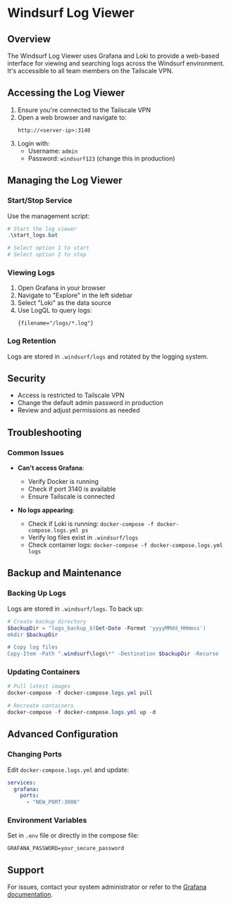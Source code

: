 # Windsurf Log Viewer

## Overview
The Windsurf Log Viewer uses Grafana and Loki to provide a web-based interface for viewing and searching logs across the Windsurf environment. It's accessible to all team members on the Tailscale VPN.

## Accessing the Log Viewer

1. Ensure you're connected to the Tailscale VPN
2. Open a web browser and navigate to:
   ```
   http://<server-ip>:3140
   ```
3. Login with:
   - Username: `admin`
   - Password: `windsurf123` (change this in production)

## Managing the Log Viewer

### Start/Stop Service
Use the management script:
```powershell
# Start the log viewer
.\start_logs.bat

# Select option 1 to start
# Select option 2 to stop
```

### Viewing Logs
1. Open Grafana in your browser
2. Navigate to "Explore" in the left sidebar
3. Select "Loki" as the data source
4. Use LogQL to query logs:
   ```
   {filename="/logs/*.log"}
   ```

### Log Retention
Logs are stored in `.windsurf/logs` and rotated by the logging system.

## Security
- Access is restricted to Tailscale VPN
- Change the default admin password in production
- Review and adjust permissions as needed

## Troubleshooting

### Common Issues
- **Can't access Grafana**:
  - Verify Docker is running
  - Check if port 3140 is available
  - Ensure Tailscale is connected

- **No logs appearing**:
  - Check if Loki is running: `docker-compose -f docker-compose.logs.yml ps`
  - Verify log files exist in `.windsurf/logs`
  - Check container logs: `docker-compose -f docker-compose.logs.yml logs`

## Backup and Maintenance

### Backing Up Logs
Logs are stored in `.windsurf/logs`. To back up:
```powershell
# Create backup directory
$backupDir = "logs_backup_$(Get-Date -Format 'yyyyMMdd_HHmmss')
mkdir $backupDir

# Copy log files
Copy-Item -Path ".windsurf\logs\*" -Destination $backupDir -Recurse
```

### Updating Containers
```powershell
# Pull latest images
docker-compose -f docker-compose.logs.yml pull

# Recreate containers
docker-compose -f docker-compose.logs.yml up -d
```

## Advanced Configuration

### Changing Ports
Edit `docker-compose.logs.yml` and update:
```yaml
services:
  grafana:
    ports:
      - "NEW_PORT:3000"
```

### Environment Variables
Set in `.env` file or directly in the compose file:
```env
GRAFANA_PASSWORD=your_secure_password
```

## Support
For issues, contact your system administrator or refer to the [Grafana documentation](https://grafana.com/docs/).
